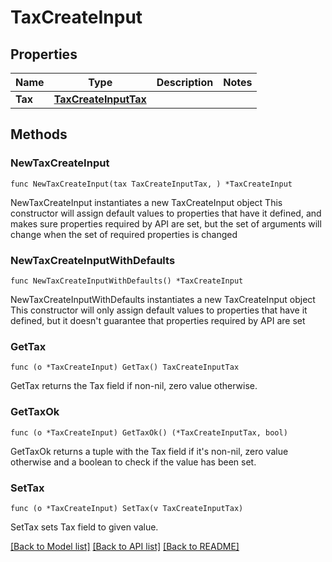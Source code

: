 # TaxCreateInput

## Properties

Name | Type | Description | Notes
------------ | ------------- | ------------- | -------------
**Tax** | [**TaxCreateInputTax**](TaxCreateInputTax.md) |  | 

## Methods

### NewTaxCreateInput

`func NewTaxCreateInput(tax TaxCreateInputTax, ) *TaxCreateInput`

NewTaxCreateInput instantiates a new TaxCreateInput object
This constructor will assign default values to properties that have it defined,
and makes sure properties required by API are set, but the set of arguments
will change when the set of required properties is changed

### NewTaxCreateInputWithDefaults

`func NewTaxCreateInputWithDefaults() *TaxCreateInput`

NewTaxCreateInputWithDefaults instantiates a new TaxCreateInput object
This constructor will only assign default values to properties that have it defined,
but it doesn't guarantee that properties required by API are set

### GetTax

`func (o *TaxCreateInput) GetTax() TaxCreateInputTax`

GetTax returns the Tax field if non-nil, zero value otherwise.

### GetTaxOk

`func (o *TaxCreateInput) GetTaxOk() (*TaxCreateInputTax, bool)`

GetTaxOk returns a tuple with the Tax field if it's non-nil, zero value otherwise
and a boolean to check if the value has been set.

### SetTax

`func (o *TaxCreateInput) SetTax(v TaxCreateInputTax)`

SetTax sets Tax field to given value.



[[Back to Model list]](../README.md#documentation-for-models) [[Back to API list]](../README.md#documentation-for-api-endpoints) [[Back to README]](../README.md)


